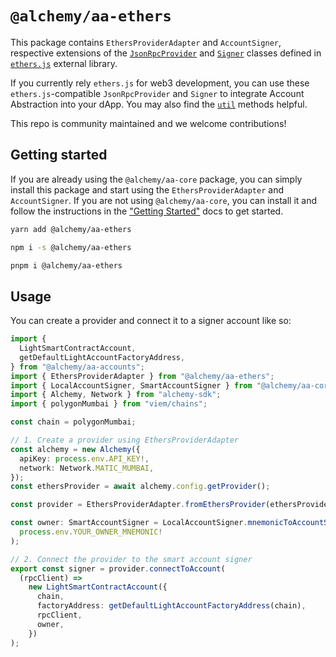 # `@alchemy/aa-ethers`

This package contains `EthersProviderAdapter` and `AccountSigner`, respective extensions of the [`JsonRpcProvider`](https://docs.ethers.org/v5/api/providers/jsonrpc-provider/) and [`Signer`](https://docs.ethers.org/v5/api/signer/#Signer-getaddress) classes defined in [`ethers.js`](https://docs.ethers.org/v5/) external library.

If you currently rely `ethers.js` for web3 development, you can use these `ethers.js`-compatible `JsonRpcProvider` and `Signer` to integrate Account Abstraction into your dApp. You may also find the [`util`](https://accountkit.alchemy.com/packages/aa-ethers/utils/introduction.html) methods helpful.

This repo is community maintained and we welcome contributions!

## Getting started

If you are already using the `@alchemy/aa-core` package, you can simply install this package and start using the `EthersProviderAdapter` and `AccountSigner`. If you are not using `@alchemy/aa-core`, you can install it and follow the instructions in the ["Getting Started"](https://accountkit.alchemy.com/packages/aa-ethers/) docs to get started.

```bash [yarn]
yarn add @alchemy/aa-ethers
```

```bash [npm]
npm i -s @alchemy/aa-ethers
```

```bash [pnpm]
pnpm i @alchemy/aa-ethers
```

## Usage

You can create a provider and connect it to a signer account like so:

```typescript ethers-provider.ts
import {
  LightSmartContractAccount,
  getDefaultLightAccountFactoryAddress,
} from "@alchemy/aa-accounts";
import { EthersProviderAdapter } from "@alchemy/aa-ethers";
import { LocalAccountSigner, SmartAccountSigner } from "@alchemy/aa-core";
import { Alchemy, Network } from "alchemy-sdk";
import { polygonMumbai } from "viem/chains";

const chain = polygonMumbai;

// 1. Create a provider using EthersProviderAdapter
const alchemy = new Alchemy({
  apiKey: process.env.API_KEY!,
  network: Network.MATIC_MUMBAI,
});
const ethersProvider = await alchemy.config.getProvider();

const provider = EthersProviderAdapter.fromEthersProvider(ethersProvider);

const owner: SmartAccountSigner = LocalAccountSigner.mnemonicToAccountSigner(
  process.env.YOUR_OWNER_MNEMONIC!
);

// 2. Connect the provider to the smart account signer
export const signer = provider.connectToAccount(
  (rpcClient) =>
    new LightSmartContractAccount({
      chain,
      factoryAddress: getDefaultLightAccountFactoryAddress(chain),
      rpcClient,
      owner,
    })
);
```
